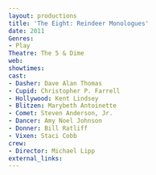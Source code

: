 ```yaml
---
layout: productions
title: 'The Eight: Reindeer Monologues'
date: 2011
Genres: 
- Play
Theatre: The 5 & Dime
web:
showtimes:
cast:
- Dasher: Dave Alan Thomas
- Cupid: Christopher P. Farrell
- Hollywood: Kent Lindsey
- Blitzen: Marybeth Antoinette
- Comet: Steven Anderson, Jr.
- Dancer: Amy Noel Johnson
- Donner: Bill Ratliff
- Vixen: Staci Cobb
crew:
- Director: Michael Lipp
external_links:
---
```

